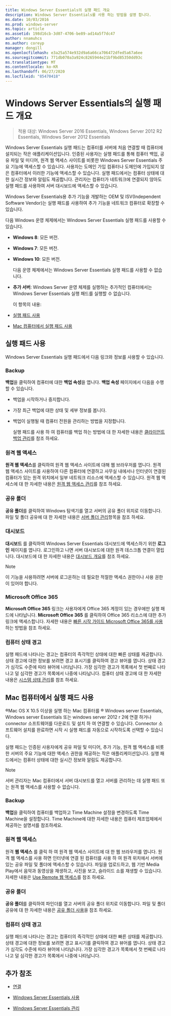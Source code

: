 ```yaml
---
title: Windows Server Essentials의 실행 패드 개요
description: Windows Server Essentials를 사용 하는 방법을 설명 합니다.
ms.date: 10/03/2016
ms.prod: windows-server
ms.topic: article
ms.assetid: 198d16cb-3d07-4706-be89-ad14a5f7dc47
author: nnamuhcs
ms.author: coreyp
manager: dongill
ms.openlocfilehash: e3a25a574e932d9a6a66ca706472dfed5a67a6ee
ms.sourcegitcommit: 771db070a3a924c8265944e21bf9bd85350dd93c
ms.translationtype: MT
ms.contentlocale: ko-KR
ms.lasthandoff: 06/27/2020
ms.locfileid: "85470418"
---
```

# <a name="overview-of-the-launchpad-in-windows-server-essentials"></a>Windows Server Essentials의 실행 패드 개요

>적용 대상: Windows Server 2016 Essentials, Windows Server 2012 R2 Essentials, Windows Server 2012 Essentials

Windows Server Essentials 실행 패드는 컴퓨터를 서버에 처음 연결할 때 컴퓨터에 설치되는 작은 애플리케이션입니다. 인증된 사용자는 실행 패드를 통해 컴퓨터 백업, 공유 파일 및 미디어, 원격 웹 액세스 사이트를 비롯한 Windows Server Essentials 주요 기능에 액세스할 수 있습니다. 사용자는 도메인 가입 컴퓨터나 도메인에 가입되지 않은 컴퓨터에서 이러한 기능에 액세스할 수 있습니다. 실행 패드에서는 컴퓨터 상태에 대한 실시간 정보와 알림도 제공합니다. 관리자는 컴퓨터가 네트워크에 연결되지 않아도 실행 패드를 사용하여 서버 대시보드에 액세스할 수 있습니다.

 Windows Server Essentials용 추가 기능을 개발하는 OEM 및 ISV(Independent Software Vendor)는 실행 패드를 사용하여 추가 기능을 네트워크 컴퓨터로 확장할 수 있습니다.

 다음 Windows 운영 체제에서는 Windows Server Essentials 실행 패드를 사용할 수 있습니다.

- **Windows 8**: 모든 버전.

- **Windows 7**: 모든 버전.
- **Windows 10**: 모든 버전.

  다음 운영 체제에서는 Windows Server Essentials 실행 패드를 사용할 수 없습니다.

- **추가 서버**: Windows Server 운영 체제를 실행하는 추가적인 컴퓨터에서는 Windows Server Essentials 실행 패드를 실행할 수 없습니다.

  이 항목의 내용:

- [실행 패드 사용](Overview-of-the-Launchpad-in-Windows-Server-Essentials.md#BKMK_Launchpad)

- [Mac 컴퓨터에서 실행 패드 사용](Overview-of-the-Launchpad-in-Windows-Server-Essentials.md#BKMK_Mac)

##  <a name="use-the-launchpad"></a><a name="BKMK_Launchpad"></a>실행 패드 사용
 Windows Server Essentials 실행 패드에서 다음 링크와 정보를 사용할 수 있습니다.

### <a name="backup"></a>Backup
 **백업**을 클릭하여 컴퓨터에 대한 **백업 속성**을 엽니다. **백업 속성** 페이지에서 다음을 수행할 수 있습니다.

- 백업을 시작하거나 중지합니다.

- 가장 최근 백업에 대한 상태 및 세부 정보를 봅니다.

- 백업이 실행될 때 컴퓨터 전원을 관리하는 방법을 지정합니다.

  실행 패드를 사용 하 여 컴퓨터를 백업 하는 방법에 대 한 자세한 내용은 [클라이언트 백업 관리](Manage-Client-Computer-Backup-in-Windows-Server-Essentials.md)를 참조 하세요.

### <a name="remote-web-access"></a>원격 웹 액세스
 **원격 웹 액세스**를 클릭하여 원격 웹 액세스 사이트에 대해 웹 브라우저를 엽니다. 원격 웹 액세스 사이트를 사용하여 다른 컴퓨터에 연결하고 사무실 내에서나 인터넷이 연결된 컴퓨터가 있는 원격 위치에서 일부 네트워크 리소스에 액세스할 수 있습니다. 원격 웹 액세스에 대 한 자세한 내용은 [원격 웹 액세스 관리](Manage-Remote-Web-Access-in-Windows-Server-Essentials.md)를 참조 하세요.

### <a name="shared-folders"></a>공유 폴더
 **공유 폴더**를 클릭하여 Windows 탐색기를 열고 서버의 공유 폴더 위치로 이동합니다. 파일 및 폴더 공유에 대 한 자세한 내용은 [서버 폴더 관리](Manage-Server-Folders-in-Windows-Server-Essentials.md)항목을 참조 하세요.

### <a name="dashboard"></a>대시보드
 **대시보드** 를 클릭하여 Windows Server Essentials 대시보드에 액세스하기 위한 **로그인** 페이지를 엽니다. 로그인하고 나면 서버 대시보드에 대한 원격 데스크톱 연결이 열립니다. 대시보드에 대 한 자세한 내용은 [대시보드 개요](Overview-of-the-Dashboard-in-Windows-Server-Essentials.md)를 참조 하세요.

> [!NOTE]
>  이 기능을 사용하려면 서버에 로그온하는 데 필요한 적절한 액세스 권한이나 사용 권한이 있어야 합니다.

### <a name="microsoft-office-365"></a>Microsoft Office 365
 **Microsoft Office 365** 링크는 사용자에게 Office 365 계정이 있는 경우에만 실행 패드에 나타납니다. **Microsoft Office 365** 를 클릭하여 Office 365 리소스에 대한 추가 링크에 액세스합니다. 자세한 내용은 [빠른 시작 가이드 Microsoft Office 365를 사용](../use/Quick-Start-Guide-to-Using-Microsoft-Office-365-with-Windows-Server-Essentials.md)하는 방법을 참조 하세요.

### <a name="computer-health-alerts"></a>컴퓨터 상태 경고
 실행 패드에 나타나는 경고는 컴퓨터의 즉각적인 상태에 대한 빠른 상태를 제공합니다. 상태 경고에 대한 정보를 보려면 경고 표시기를 클릭하여 경고 뷰어를 엽니다. 상태 경고가 심각도 수준에 따라 뷰어에 나타납니다. 가장 심각한 경고가 목록에서 첫 번째로 나타나고 덜 심각한 경고가 목록에서 나중에 나타납니다. 컴퓨터 상태 경고에 대 한 자세한 내용은 [시스템 상태 관리](Manage-System-Health-in-Windows-Server-Essentials.md)를 참조 하세요.

##  <a name="use-the-launchpad-with-a-mac-computer"></a><a name="BKMK_Mac"></a>Mac 컴퓨터에서 실행 패드 사용
 &reg;Mac OS X 10.5 이상을 실행 하는 Mac 컴퓨터를 &reg; Windows server Essentials, Windows server Essentials 또는 windows server 2012 r 2에 연결 하거나 connector 소프트웨어를 다운로드 및 설치 하 여 연결할 수 있습니다. Connector 소프트웨어 설치를 완료하면 시작 시 실행 패드를 자동으로 시작하도록 선택할 수 있습니다.

 실행 패드는 인증된 사용자에게 공유 파일 및 미디어, 추가 기능, 원격 웹 액세스를 비롯한 서버의 주요 기능에 대한 액세스 권한을 제공하는 작은 애플리케이션입니다. 실행 패드에서는 컴퓨터 상태에 대한 실시간 정보와 알림도 제공합니다.

> [!NOTE]
>  서버 관리자는 Mac 컴퓨터에서 서버 대시보드를 열고 서버를 관리하는 데 실행 패드 또는 원격 웹 액세스를 사용할 수 없습니다.

### <a name="backup"></a>Backup
 **백업**을 클릭하여 컴퓨터를 백업하고 Time Machine 설정을 변경하도록 Time Machine을 설정합니다. Time Machine에 대한 자세한 내용은 컴퓨터 제조업체에서 제공하는 설명서를 참조하세요.

### <a name="remote-web-access"></a>원격 웹 액세스
 원격 **웹 액세스** 를 클릭 하 여 원격 웹 액세스 사이트에 대 한 웹 브라우저를 엽니다. 원격 웹 액세스를 사용 하면 인터넷에 연결 된 컴퓨터를 사용 하 여 원격 위치에서 서버에 있는 공유 파일 및 폴더에 액세스할 수 있습니다. 파일을 업로드하고, 웹 기반 Media Play에서 음악과 동영상을 재생하고, 사진을 보고, 슬라이드 쇼를 재생할 수 있습니다. 자세한 내용은 [Use Remote 웹 액세스](../use/Use-Remote-Web-Access-in-Windows-Server-Essentials.md)를 참조 하세요.

### <a name="shared-folders"></a>공유 폴더
 **공유 폴더**를 클릭하여 파인더를 열고 서버의 공유 폴더 위치로 이동합니다. 파일 및 폴더 공유에 대 한 자세한 내용은 [공유 폴더 사용](../use/Use-Shared-Folders-in-Windows-Server-Essentials.md)을 참조 하세요.

### <a name="computer-health-alerts"></a>컴퓨터 상태 경고
 실행 패드에 나타나는 경고는 컴퓨터의 즉각적인 상태에 대한 빠른 상태를 제공합니다. 상태 경고에 대한 정보를 보려면 경고 표시기를 클릭하여 경고 뷰어를 엽니다. 상태 경고가 심각도 수준에 따라 뷰어에 나타납니다. 가장 심각한 경고가 목록에서 첫 번째로 나타나고 덜 심각한 경고가 목록에서 나중에 나타납니다.

## <a name="additional-references"></a>추가 참조

-   [연결](../use/Get-Connected-in-Windows-Server-Essentials.md)

-   [Windows Server Essentials 사용](../use/Use-Windows-Server-Essentials.md)

-   [Windows Server Essentials 관리](Manage-Windows-Server-Essentials.md)
